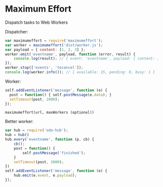 # Maximum Effort
Dispatch tasks to Web Workers

Dispatcher:
```js
var maximumeffort = require('maximumeffort');
var worker = maximumeffort('dist/worker.js');
var payload = { content: [1, 2, 3] };
worker.emit('eventname', payload, function (error, result) {
    console.log(result); // { event: 'eventname', payload: { content: [1, 2, 3] } }
});
worker.stop(['events', 'tocancel']);
console.log(worker.info()); // { available: 15, pending: 0, busy: 1 }
```

Worker:
```js
self.addEventListener('message', function (e) {
  post = function() { self.postMessage(e.data); }
  setTimeout(post, 2000);
});
```

`maximumeffort(url, maxWorkers (optional))`

Better worker:
```js
var hub = require('odo-hub');
hub = hub()
hub.every('eventname', function (p, cb) {
    cb();
    post = function() {
        self.postMessage('finished');
    }
    setTimeout(post, 2000);
})
self.addEventListener('message', function (e) {
    hub.emit(e.event, e.payload);
});
```